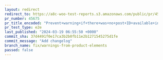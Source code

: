 ```yaml
---
layout: redirect
redirect_to: https://a8c-woo-test-reports.s3.amazonaws.com/public/pr/45675/e2e/index.html
pr_number: 45675
pr_title_encoded: "Prevent+warning+if+there+was+no+post+ID+available+in+some+product+elements"
pr_test_type: e2e
last_published: "2024-03-19 06:55:50 +0000"
commit_sha: 37d4491f0e17ca3b2b0fb11e2b1271545275d1fe
commit_message: "Add changelog"
branch_name: fix/warnings-from-product-elements
passed: false
---
```

